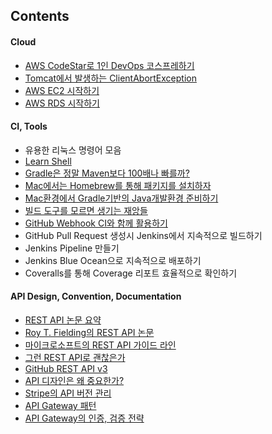 ## Contents

#### Cloud

- [AWS CodeStar로 1인 DevOps 코스프레하기](https://github.com/stunstunstun/awesome-wiki/blob/master/DevOps/devops-aws-codestar.md)
- [Tomcat에서 발생하는 ClientAbortException](https://github.com/stunstunstun/awesome-wiki/blob/master/DevOps/devops-was-client-abort-exception.md)
- [AWS EC2 시작하기](https://github.com/stunstunstun/awesome-wiki/blob/master/DevOps/devops-aws-create-ec2-instance.md)
- [AWS RDS 시작하기](https://github.com/stunstunstun/awesome-wiki/blob/master/DevOps/devops-aws-rds-get-started.md)

#### CI, Tools

- 유용한 리눅스 명령어 모음
- [Learn Shell](http://www.learnshell.org/)
- [Gradle은 정말 Maven보다 100배나 빠를까?](https://github.com/stunstunstun/awesome-wiki/blob/master/DevOps/devops-gradle-is-faster-than-maven.md)
- [Mac에서는 Homebrew를 통해 패키지를 설치하자](https://github.com/stunstunstun/awesome-wiki/blob/master/DevOps/devops-get-started-homebrew.md)
- [Mac환경에서 Gradle기반의 Java개발환경 준비하기](https://github.com/stunstunstun/awesome-wiki/blob/master/DevOps/devops-java-programming-environment.md)
- [빌드 도구를 모르면 생기는 재앙들](https://github.com/stunstunstun/awesome-wiki/blob/master/DevOps/devops-build-tool.md)
- [GitHub Webhook CI와 함께 활용하기](../../master/DevOps/devops-github-webhook-with-ci.md)
- GitHub Pull Request 생성시 Jenkins에서 지속적으로 빌드하기
- Jenkins Pipeline 만들기
- Jenkins Blue Ocean으로 지속적으로 배포하기
- Coveralls를 통해 Coverage 리포트 효율적으로 확인하기

#### API Design, Convention, Documentation

- [REST API 논문 요약](https://blog.npcode.com/2017/03/02/%EB%B0%94%EC%81%9C-%EA%B0%9C%EB%B0%9C%EC%9E%90%EB%93%A4%EC%9D%84-%EC%9C%84%ED%95%9C-rest-%EB%85%BC%EB%AC%B8-%EC%9A%94%EC%95%BD/)
- [Roy T. Fielding의 REST API 논문](http://www.ics.uci.edu/~fielding/pubs/dissertation/top.htm)
- [마이크로소프트의 REST API 가이드 라인](https://github.com/Microsoft/api-guidelines)
- [그런 REST API로 괜찮은가](http://slides.com/eungjun/rest)
- [GitHub REST API v3](https://developer.github.com/v3/)
- [API 디자인은 왜 중요한가?](https://github.com/stunstunstun/awesome-wiki/blob/master/DevOps/devops-api-design.md)
- [Stripe의 API 버전 관리](https://stripe.com/blog/api-versioning)
- [API Gateway 패턴](https://github.com/stunstunstun/awesome-wiki/blob/master/DevOps/devops-api-gateway.md)
- [API Gateway의 인증, 검증 전략](https://github.com/stunstunstun/awesome-wiki/blob/master/DevOps/devops-api-gateway-authentication.md)


